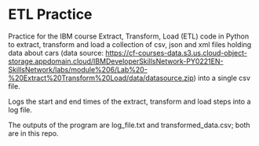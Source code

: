 # ETL Practice
Practice for the IBM course
Extract, Transform, Load (ETL) code in Python to extract, transform and load a collection of csv, json and xml files holding data about cars (data source: https://cf-courses-data.s3.us.cloud-object-storage.appdomain.cloud/IBMDeveloperSkillsNetwork-PY0221EN-SkillsNetwork/labs/module%206/Lab%20-%20Extract%20Transform%20Load/data/datasource.zip) into a single csv file.

Logs the start and end times of the extract, transform and load steps into a log file.

The outputs of the program are log_file.txt and transformed_data.csv; both are in this repo. 

